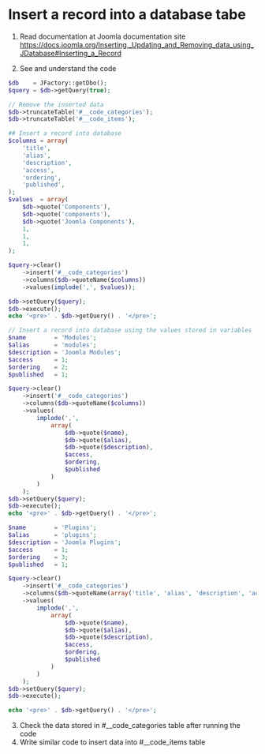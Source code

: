 # Insert a record into a database tabe

1. Read documentation at Joomla documentation site https://docs.joomla.org/Inserting,_Updating_and_Removing_data_using_JDatabase#Inserting_a_Record

2. See and understand the code

```php
$db    = JFactory::getDbo();
$query = $db->getQuery(true);

// Remove the inserted data
$db->truncateTable('#__code_categories');
$db->truncateTable('#__code_items');

## Insert a record into database
$columns = array(
	'title',
	'alias',
	'description',
	'access',
	'ordering',
	'published',
);
$values  = array(
	$db->quote('Components'),
	$db->quote('components'),
	$db->quote('Joomla Components'),
	1,
	1,
	1,
);

$query->clear()
	->insert('#__code_categories')
	->columns($db->quoteName($columns))
	->values(implode(',', $values));

$db->setQuery($query);
$db->execute();
echo '<pre>' . $db->getQuery() . '</pre>';

// Insert a record into database using the values stored in variables
$name        = 'Modules';
$alias       = 'modules';
$description = 'Joomla Modules';
$access      = 1;
$ordering    = 2;
$published   = 1;

$query->clear()
	->insert('#__code_categories')
	->columns($db->quoteName($columns))
	->values(
		implode(',',
			array(
				$db->quote($name),
				$db->quote($alias),
				$db->quote($description),
				$access,
				$ordering,
				$published
			)
		)
	);
$db->setQuery($query);
$db->execute();
echo '<pre>' . $db->getQuery() . '</pre>';

$name        = 'Plugins';
$alias       = 'plugins';
$description = 'Joomla Plugins';
$access      = 1;
$ordering    = 3;
$published   = 1;

$query->clear()
	->insert('#__code_categories')
	->columns($db->quoteName(array('title', 'alias', 'description', 'access', 'ordering', 'published')))
	->values(
		implode(',',
			array(
				$db->quote($name),
				$db->quote($alias),
				$db->quote($description),
				$access,
				$ordering,
				$published
			)
		)
	);
$db->setQuery($query);
$db->execute();

echo '<pre>' . $db->getQuery() . '</pre>';
```
3. Check the data stored in #__code_categories table after running the code
4. Write similar code to insert data into #__code_items table
